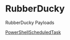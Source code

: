 # RubberDucky
RubberDucky Payloads

[PowerShellScheduledTask](https://github.com/0x6A6F7368/PowerShellScheduledTask)
